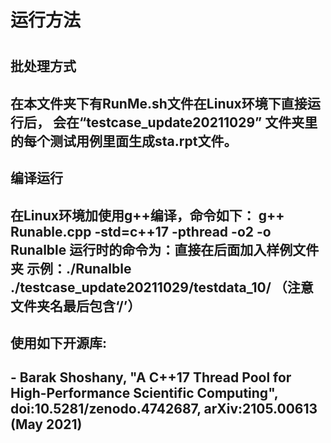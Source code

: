 <h1>运行方法<h1>
<h2>批处理方式<h2>
在本文件夹下有RunMe.sh文件在Linux环境下直接运行后，
会在“testcase_update20211029” 文件夹里的每个测试用例里面生成sta.rpt文件。
<h2>编译运行<h2>
在Linux环境加使用g++编译，命令如下：
g++ Runable.cpp -std=c++17  -pthread -o2 -o Runalble
运行时的命令为：直接在后面加入样例文件夹
示例：./Runalble ./testcase_update20211029/testdata_10/ （注意文件夹名最后包含‘/’）
<h2>使用如下开源库:<h2>
- Barak Shoshany, "A C++17 Thread Pool for High-Performance Scientific Computing", doi:10.5281/zenodo.4742687, arXiv:2105.00613 (May 2021)
